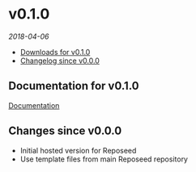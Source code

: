 <!--
# v0.2.0
_2017_
  - [Downloads for v0.2.0](#downloads-for-v020)
  - [Changelog since v0.1.0](#changes-since-v010)
  - [Documentation for v0.2.0](#documentation-for-v020)

## Documentation for v0.2.0
[Documentation](/docs)

## Changes since v0.1.0

## Fixes since v0.1.0

---

-->

# v0.1.0
_2018-04-06_
  - [Downloads for v0.1.0](https://github.com/okkur/reposeed-server/releases/tag/v0.1.0)
  - [Changelog since v0.0.0](#changes-since-v000)

## Documentation for v0.1.0
[Documentation](/docs)

## Changes since v0.0.0
  - Initial hosted version for Reposeed
  - Use template files from main Reposeed repository

